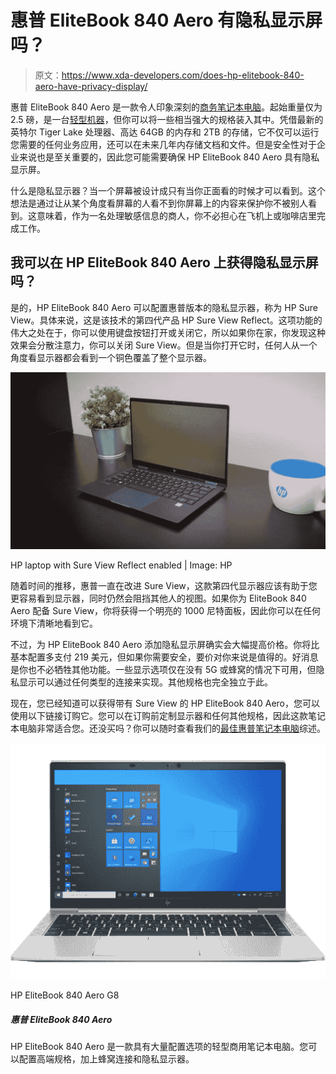 # 惠普 EliteBook 840 Aero 有隐私显示屏吗？

> 原文：<https://www.xda-developers.com/does-hp-elitebook-840-aero-have-privacy-display/>

惠普 EliteBook 840 Aero 是一款令人印象深刻的[商务笔记本电脑](https://www.xda-developers.com/best-business-laptops/)。起始重量仅为 2.5 磅，是一台[轻型机器](https://www.xda-developers.com/best-lightweight-laptops/)，但你可以将一些相当强大的规格装入其中。凭借最新的英特尔 Tiger Lake 处理器、高达 64GB 的内存和 2TB 的存储，它不仅可以运行您需要的任何业务应用，还可以在未来几年内存储文档和文件。但是安全性对于企业来说也是至关重要的，因此您可能需要确保 HP EliteBook 840 Aero 具有隐私显示屏。

什么是隐私显示器？当一个屏幕被设计成只有当你正面看的时候才可以看到。这个想法是通过让从某个角度看屏幕的人看不到你屏幕上的内容来保护你不被别人看到。这意味着，作为一名处理敏感信息的商人，你不必担心在飞机上或咖啡店里完成工作。

## 我可以在 HP EliteBook 840 Aero 上获得隐私显示屏吗？

是的，HP EliteBook 840 Aero 可以配置惠普版本的隐私显示器，称为 HP Sure View。具体来说，这是该技术的第四代产品 HP Sure View Reflect。这项功能的伟大之处在于，你可以使用键盘按钮打开或关闭它，所以如果你在家，你发现这种效果会分散注意力，你可以关闭 Sure View。但是当你打开它时，任何人从一个角度看显示器都会看到一个铜色覆盖了整个显示器。

 <picture>![HP Sure View Reflect on an HP laptop](img/45ae5789e8c3c54fede46662356fd70a.png)</picture> 

HP laptop with Sure View Reflect enabled | Image: HP

随着时间的推移，惠普一直在改进 Sure View，这款第四代显示器应该有助于您更容易看到显示器，同时仍然会阻挡其他人的视图。如果你为 EliteBook 840 Aero 配备 Sure View，你将获得一个明亮的 1000 尼特面板，因此你可以在任何环境下清晰地看到它。

不过，为 HP EliteBook 840 Aero 添加隐私显示屏确实会大幅提高价格。你将比基本配置多支付 219 美元，但如果你需要安全，要价对你来说是值得的。好消息是你也不必牺牲其他功能。一些显示选项仅在没有 5G 或蜂窝的情况下可用，但隐私显示可以通过任何类型的连接来实现。其他规格也完全独立于此。

现在，您已经知道可以获得带有 Sure View 的 HP EliteBook 840 Aero，您可以使用以下链接订购它。您可以在订购前定制显示器和任何其他规格，因此这款笔记本电脑非常适合您。还没买吗？你可以随时查看我们的[最佳惠普笔记本电脑](https://www.xda-developers.com/best-hp-laptops/)综述。

 <picture>![The HP EliteBook 840 Aero is a lightweight clamshell laptop with lots of configuration options for business users. You can get it with up to an Intel Core i7 with vPro, 64GB of RAM, and 2TB of storage. Plus, there are extras like 5G support available.](img/84433e96fd1349c62c9a387e2fa5282c.png)</picture> 

HP EliteBook 840 Aero G8

##### 惠普 EliteBook 840 Aero

HP EliteBook 840 Aero 是一款具有大量配置选项的轻型商用笔记本电脑。您可以配置高端规格，加上蜂窝连接和隐私显示器。